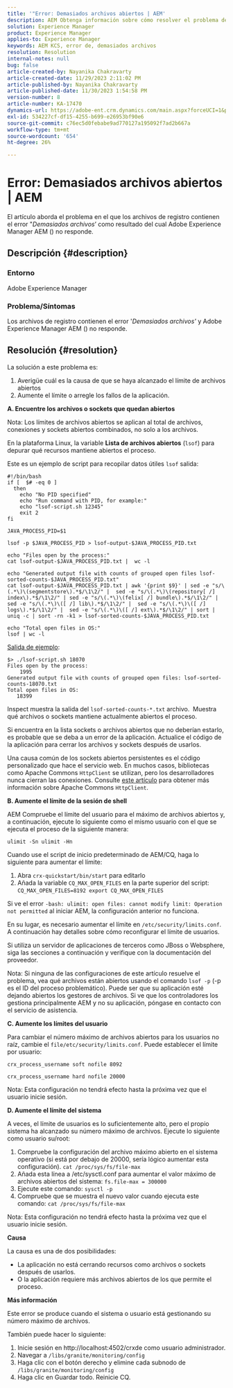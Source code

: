 ```yaml
---
title: '"Error: Demasiados archivos abiertos | AEM'
description: AEM Obtenga información sobre cómo resolver el problema de en el que deja de responder debido al error Demasiados archivos abiertos.
solution: Experience Manager
product: Experience Manager
applies-to: Experience Manager
keywords: AEM KCS, error de, demasiados archivos
resolution: Resolution
internal-notes: null
bug: false
article-created-by: Nayanika Chakravarty
article-created-date: 11/29/2023 2:11:02 PM
article-published-by: Nayanika Chakravarty
article-published-date: 11/30/2023 1:54:58 PM
version-number: 8
article-number: KA-17470
dynamics-url: https://adobe-ent.crm.dynamics.com/main.aspx?forceUCI=1&pagetype=entityrecord&etn=knowledgearticle&id=62babf1c-c18e-ee11-8179-6045bd006b4b
exl-id: 534227cf-df15-4255-b699-e26953bf90e6
source-git-commit: c76ec5d0febabe9ad770127a195092f7ad2b667a
workflow-type: tm+mt
source-wordcount: '654'
ht-degree: 26%

---
```


# Error: Demasiados archivos abiertos | AEM


El artículo aborda el problema en el que los archivos de registro contienen el error &quot;*Demasiados archivos*’ como resultado del cual Adobe Experience Manager AEM () no responde.

## Descripción {#description}


### <b>Entorno</b>

Adobe Experience Manager



### <b>Problema/Síntomas</b>

Los archivos de registro contienen el error &#39;*Demasiados archivos&#39;* y Adobe Experience Manager AEM () no responde.




## Resolución {#resolution}


La solución a este problema es:

1. Averigüe cuál es la causa de que se haya alcanzado el límite de archivos abiertos
2. Aumente el límite o arregle los fallos de la aplicación.


<b>A. Encuentre los archivos o sockets que quedan abiertos</b>

Nota: Los límites de archivos abiertos se aplican al total de archivos, conexiones y sockets abiertos combinados, no solo a los archivos.

En la plataforma Linux, la variable <b>Lista de archivos abiertos</b> (`lsof`) para depurar qué recursos mantiene abiertos el proceso.

Este es un ejemplo de script para recopilar datos útiles `lsof` salida:


```
#!/bin/bash
if [  $# -eq 0 ] 
  then
    echo "No PID specified"
    echo "Run command with PID, for example:"
    echo "lsof-script.sh 12345"
    exit 2
fi
 
JAVA_PROCESS_PID=$1
 
lsof -p $JAVA_PROCESS_PID > lsof-output-$JAVA_PROCESS_PID.txt
 
echo "Files open by the process:"
cat lsof-output-$JAVA_PROCESS_PID.txt |  wc -l
 
echo "Generated output file with counts of grouped open files lsof-sorted-counts-$JAVA_PROCESS_PID.txt"
cat lsof-output-$JAVA_PROCESS_PID.txt | awk '{print $9}' | sed -e "s/\(.*\)\(segmentstore\).*$/\1\2/" |  sed -e "s/\(.*\)\(repository[ /] index\).*$/\1\2/" | sed -e "s/\(.*\)\(felix[ /] bundle\).*$/\1\2/" |  sed -e "s/\(.*\)\([ /] lib\).*$/\1\2/" |  sed -e "s/\(.*\)\([ /] logs\).*$/\1\2/" |  sed -e "s/\(.*\)\([ /] ext\).*$/\1\2/" | sort | uniq -c | sort -rn -k1 > lsof-sorted-counts-$JAVA_PROCESS_PID.txt
 
echo "Total open files in OS:"
lsof | wc -l
```


<u>Salida de ejemplo</u>:


```
$> ./lsof-script.sh 18070
Files open by the process:
    1995
Generated output file with counts of grouped open files: lsof-sorted-counts-18070.txt
Total open files in OS:
   18399
```


Inspect muestra la salida del `lsof-sorted-counts-*.txt` archivo.  Muestra qué archivos o sockets mantiene actualmente abiertos el proceso.

Si encuentra en la lista sockets o archivos abiertos que no deberían estarlo, es probable que se deba a un error de la aplicación. Actualice el código de la aplicación para cerrar los archivos y sockets después de usarlos.

Una causa común de los sockets abiertos persistentes es el código personalizado que hace el servicio web. En muchos casos, bibliotecas como Apache Commons `HttpClient` se utilizan, pero los desarrolladores nunca cierran las conexiones. Consulte [este artículo](https://stackoverflow.com/questions/43454514/proper-usage-of-apache-httpclient-and-when-to-close-it) para obtener más información sobre Apache Commons `HttpClient`.

<b>B. Aumente el límite de la sesión de shell</b>

AEM Compruebe el límite del usuario para el máximo de archivos abiertos y, a continuación, ejecute lo siguiente como el mismo usuario con el que se ejecuta el proceso de la siguiente manera:

`ulimit -Sn ulimit -Hn`

Cuando use el script de inicio predeterminado de AEM/CQ, haga lo siguiente para aumentar el límite:

1. Abra `crx-quickstart/bin/start` para editarlo
2. Añada la variable `CQ_MAX_OPEN_FILES` en la parte superior del script:  `CQ_MAX_OPEN_FILES=8192 export CQ_MAX_OPEN_FILES`


Si ve el error `-bash: ulimit: open files: cannot modify limit: Operation not permitted` al iniciar AEM, la configuración anterior no funciona.

En su lugar, es necesario aumentar el límite en `/etc/security/limits.conf`. A continuación hay detalles sobre cómo reconfigurar el límite de usuarios.

Si utiliza un servidor de aplicaciones de terceros como JBoss o Websphere, siga las secciones a continuación y verifique con la documentación del proveedor.

Nota: Si ninguna de las configuraciones de este artículo resuelve el problema, vea qué archivos están abiertos usando el comando `lsof -p` (-p es el ID del proceso problemático). Puede ser que su aplicación esté dejando abiertos los gestores de archivos. Si ve que los controladores los gestiona principalmente AEM y no su aplicación, póngase en contacto con el servicio de asistencia.

<b>C. Aumente los límites del usuario</b>

Para cambiar el número máximo de archivos abiertos para los usuarios no raíz, cambie el `file/etc/security/limits.conf`. Puede establecer el límite por usuario:

`crx_process_username soft nofile 8092`

`crx_process_username hard nofile 20000`

Nota: Esta configuración no tendrá efecto hasta la próxima vez que el usuario inicie sesión.

<b>D. Aumente el límite del sistema</b>

A veces, el límite de usuarios es lo suficientemente alto, pero el propio sistema ha alcanzado su número máximo de archivos. Ejecute lo siguiente como usuario su/root:

1. Compruebe la configuración del archivo máximo abierto en el sistema operativo (si está por debajo de 20000, sería lógico aumentar esta configuración).
   `cat /proc/sys/fs/file-max`
2. Añada esta línea a /etc/sysctl.conf para aumentar el valor máximo de archivos abiertos del sistema:
   `fs.file-max = 300000`
3. Ejecute este comando:
   `sysctl -p`
4. Compruebe que se muestra el nuevo valor cuando ejecuta este comando:
   `cat /proc/sys/fs/file-max`


Nota: Esta configuración no tendrá efecto hasta la próxima vez que el usuario inicie sesión.

<b>Causa</b>

La causa es una de dos posibilidades:

- La aplicación no está cerrando recursos como archivos o sockets después de usarlos.
- O la aplicación requiere más archivos abiertos de los que permite el proceso.


<b>Más información</b>

Este error se produce cuando el sistema o usuario está gestionando su número máximo de archivos.

También puede hacer lo siguiente:

1. Inicie sesión en http://localhost:4502/crxde como usuario administrador.
2. Navegar a `/libs/granite/monitoring/config`
3. Haga clic con el botón derecho y elimine cada subnodo de `/libs/granite/monitoring/config`
4. Haga clic en Guardar todo. Reinicie CQ.
